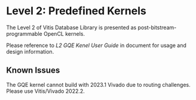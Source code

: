 # Level 2: Predefined Kernels

The Level 2 of Vitis Database Library is presented as post-bitstream-programmable OpenCL kernels.

Please reference to _L2 GQE Kenel User Guide_ in document for usage and design information.

## Known Issues

The GQE kernel cannot build with 2023.1 Vivado due to routing challenges.
Please use Vitis/Vivado 2022.2.
